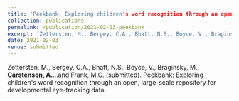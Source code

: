 ```yaml
---
title: 'Peekbank: Exploring children's word recognition through an open, large-scale repository for developmental eye-tracking data'
collection: publications
permalink: /publication/2021-02-03-peekbank
excerpt: 'Zettersten, M., Bergey, C.A., Bhatt, N.S., Boyce, V., Braginsky, M., **Carstensen, A.**…and Frank, M.C. (submitted). Peekbank: Exploring children's word recognition through an open, large-scale repository for developmental eye-tracking data.'
date: 2021-02-03
venue: submitted
---
```

Zettersten, M., Bergey, C.A., Bhatt, N.S., Boyce, V., Braginsky, M., **Carstensen, A.**…and Frank, M.C. (submitted). Peekbank: Exploring children's word recognition through an open, large-scale repository for developmental eye-tracking data.